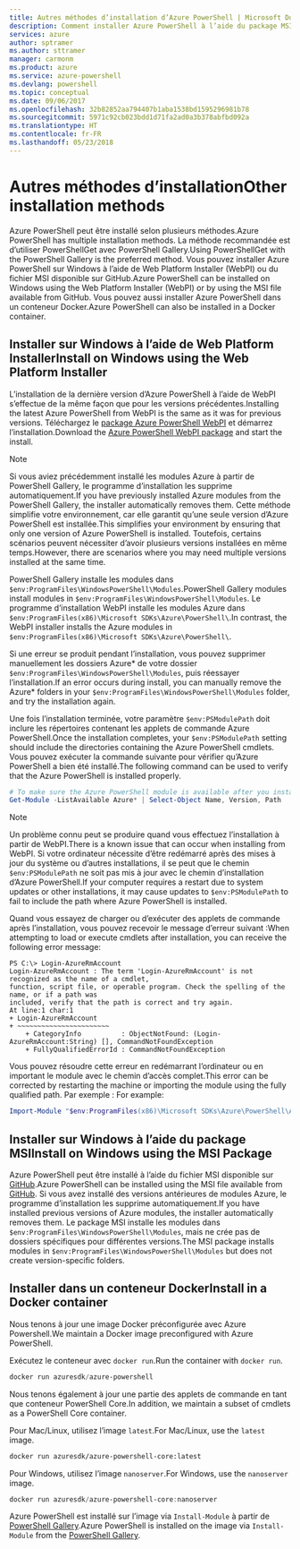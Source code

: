 ```yaml
---
title: Autres méthodes d’installation d’Azure PowerShell | Microsoft Docs
description: Comment installer Azure PowerShell à l’aide du package MSI ou de Web Platform Installer.
services: azure
author: sptramer
ms.author: sttramer
manager: carmonm
ms.product: azure
ms.service: azure-powershell
ms.devlang: powershell
ms.topic: conceptual
ms.date: 09/06/2017
ms.openlocfilehash: 32b82852aa794407b1aba1538bd1595296981b78
ms.sourcegitcommit: 5971c92cb023bdd1d71fa2ad0a3b378abfbd092a
ms.translationtype: HT
ms.contentlocale: fr-FR
ms.lasthandoff: 05/23/2018
---
```

# <a name="other-installation-methods"></a><span data-ttu-id="3bca4-103">Autres méthodes d’installation</span><span class="sxs-lookup"><span data-stu-id="3bca4-103">Other installation methods</span></span>

<span data-ttu-id="3bca4-104">Azure PowerShell peut être installé selon plusieurs méthodes.</span><span class="sxs-lookup"><span data-stu-id="3bca4-104">Azure PowerShell has multiple installation methods.</span></span> <span data-ttu-id="3bca4-105">La méthode recommandée est d’utiliser PowerShellGet avec PowerShell Gallery.</span><span class="sxs-lookup"><span data-stu-id="3bca4-105">Using PowerShellGet with the PowerShell Gallery is the preferred method.</span></span> <span data-ttu-id="3bca4-106">Vous pouvez installer Azure PowerShell sur Windows à l’aide de Web Platform Installer (WebPI) ou du fichier MSI disponible sur GitHub.</span><span class="sxs-lookup"><span data-stu-id="3bca4-106">Azure PowerShell can be installed on Windows using the Web Platform Installer (WebPI) or by using the MSI file available from GitHub.</span></span> <span data-ttu-id="3bca4-107">Vous pouvez aussi installer Azure PowerShell dans un conteneur Docker.</span><span class="sxs-lookup"><span data-stu-id="3bca4-107">Azure PowerShell can also be installed in a Docker container.</span></span>

## <a name="install-on-windows-using-the-web-platform-installer"></a><span data-ttu-id="3bca4-108">Installer sur Windows à l’aide de Web Platform Installer</span><span class="sxs-lookup"><span data-stu-id="3bca4-108">Install on Windows using the Web Platform Installer</span></span>

<span data-ttu-id="3bca4-109">L’installation de la dernière version d’Azure PowerShell à l’aide de WebPI s’effectue de la même façon que pour les versions précédentes.</span><span class="sxs-lookup"><span data-stu-id="3bca4-109">Installing the latest Azure PowerShell from WebPI is the same as it was for previous versions.</span></span>
<span data-ttu-id="3bca4-110">Téléchargez le [package Azure PowerShell WebPI](http://aka.ms/webpi-azps) et démarrez l’installation.</span><span class="sxs-lookup"><span data-stu-id="3bca4-110">Download the [Azure PowerShell WebPI package](http://aka.ms/webpi-azps) and start the install.</span></span>

> [!NOTE]
> <span data-ttu-id="3bca4-111">Si vous aviez précédemment installé les modules Azure à partir de PowerShell Gallery, le programme d’installation les supprime automatiquement.</span><span class="sxs-lookup"><span data-stu-id="3bca4-111">If you have previously installed Azure modules from the PowerShell Gallery, the installer automatically removes them.</span></span> <span data-ttu-id="3bca4-112">Cette méthode simplifie votre environnement, car elle garantit qu’une seule version d’Azure PowerShell est installée.</span><span class="sxs-lookup"><span data-stu-id="3bca4-112">This simplifies your environment by ensuring that only one version of Azure PowerShell is installed.</span></span> <span data-ttu-id="3bca4-113">Toutefois, certains scénarios peuvent nécessiter d’avoir plusieurs versions installées en même temps.</span><span class="sxs-lookup"><span data-stu-id="3bca4-113">However, there are scenarios where you may need multiple versions installed at the same time.</span></span>
>
> <span data-ttu-id="3bca4-114">PowerShell Gallery installe les modules dans `$env:ProgramFiles\WindowsPowerShell\Modules`.</span><span class="sxs-lookup"><span data-stu-id="3bca4-114">PowerShell Gallery modules install modules in `$env:ProgramFiles\WindowsPowerShell\Modules`.</span></span> <span data-ttu-id="3bca4-115">Le programme d’installation WebPI installe les modules Azure dans `$env:ProgramFiles(x86)\Microsoft SDKs\Azure\PowerShell\`.</span><span class="sxs-lookup"><span data-stu-id="3bca4-115">In contrast, the WebPI installer installs the Azure modules in `$env:ProgramFiles(x86)\Microsoft SDKs\Azure\PowerShell\`.</span></span>
>
> <span data-ttu-id="3bca4-116">Si une erreur se produit pendant l’installation, vous pouvez supprimer manuellement les dossiers Azure\* de votre dossier `$env:ProgramFiles\WindowsPowerShell\Modules`, puis réessayer l’installation.</span><span class="sxs-lookup"><span data-stu-id="3bca4-116">If an error occurs during install, you can manually remove the Azure\* folders in your `$env:ProgramFiles\WindowsPowerShell\Modules` folder, and try the installation again.</span></span>

<span data-ttu-id="3bca4-117">Une fois l’installation terminée, votre paramètre `$env:PSModulePath` doit inclure les répertoires contenant les applets de commande Azure PowerShell.</span><span class="sxs-lookup"><span data-stu-id="3bca4-117">Once the installation completes, your `$env:PSModulePath` setting should include the directories containing the Azure PowerShell cmdlets.</span></span> <span data-ttu-id="3bca4-118">Vous pouvez exécuter la commande suivante pour vérifier qu’Azure PowerShell a bien été installé.</span><span class="sxs-lookup"><span data-stu-id="3bca4-118">The following command can be used to verify that the Azure PowerShell is installed properly.</span></span>

```powershell
# To make sure the Azure PowerShell module is available after you install
Get-Module -ListAvailable Azure* | Select-Object Name, Version, Path
```

> [!NOTE]
> <span data-ttu-id="3bca4-119">Un problème connu peut se produire quand vous effectuez l’installation à partir de WebPI.</span><span class="sxs-lookup"><span data-stu-id="3bca4-119">There is a known issue that can occur when installing from WebPI.</span></span> <span data-ttu-id="3bca4-120">Si votre ordinateur nécessite d’être redémarré après des mises à jour du système ou d’autres installations, il se peut que le chemin `$env:PSModulePath` ne soit pas mis à jour avec le chemin d’installation d’Azure PowerShell.</span><span class="sxs-lookup"><span data-stu-id="3bca4-120">If your computer requires a restart due to system updates or other installations, it may cause updates to `$env:PSModulePath` to fail to include the path where Azure PowerShell is installed.</span></span>

<span data-ttu-id="3bca4-121">Quand vous essayez de charger ou d’exécuter des applets de commande après l’installation, vous pouvez recevoir le message d’erreur suivant :</span><span class="sxs-lookup"><span data-stu-id="3bca4-121">When attempting to load or execute cmdlets after installation, you can receive the following error message:</span></span>

```
PS C:\> Login-AzureRmAccount
Login-AzureRmAccount : The term 'Login-AzureRmAccount' is not recognized as the name of a cmdlet,
function, script file, or operable program. Check the spelling of the name, or if a path was
included, verify that the path is correct and try again.
At line:1 char:1
+ Login-AzureRmAccount
+ ~~~~~~~~~~~~~~~~~~~~~~~
    + CategoryInfo          : ObjectNotFound: (Login-AzureRmAccount:String) [], CommandNotFoundException
    + FullyQualifiedErrorId : CommandNotFoundException
```

<span data-ttu-id="3bca4-122">Vous pouvez résoudre cette erreur en redémarrant l’ordinateur ou en important le module avec le chemin d’accès complet.</span><span class="sxs-lookup"><span data-stu-id="3bca4-122">This error can be corrected by restarting the machine or importing the module using the fully qualified path.</span></span> <span data-ttu-id="3bca4-123">Par exemple : </span><span class="sxs-lookup"><span data-stu-id="3bca4-123">For example:</span></span>

```powershell
Import-Module "$env:ProgramFiles(x86)\Microsoft SDKs\Azure\PowerShell\AzureRM.psd1"
```

## <a name="install-on-windows-using-the-msi-package"></a><span data-ttu-id="3bca4-124">Installer sur Windows à l’aide du package MSI</span><span class="sxs-lookup"><span data-stu-id="3bca4-124">Install on Windows using the MSI Package</span></span>

<span data-ttu-id="3bca4-125">Azure PowerShell peut être installé à l’aide du fichier MSI disponible sur [GitHub](https://github.com/Azure/azure-powershell/releases/latest).</span><span class="sxs-lookup"><span data-stu-id="3bca4-125">Azure PowerShell can be installed using the MSI file available from [GitHub](https://github.com/Azure/azure-powershell/releases/latest).</span></span> <span data-ttu-id="3bca4-126">Si vous avez installé des versions antérieures de modules Azure, le programme d’installation les supprime automatiquement.</span><span class="sxs-lookup"><span data-stu-id="3bca4-126">If you have installed previous versions of Azure modules, the installer automatically removes them.</span></span> <span data-ttu-id="3bca4-127">Le package MSI installe les modules dans `$env:ProgramFiles\WindowsPowerShell\Modules`, mais ne crée pas de dossiers spécifiques pour différentes versions.</span><span class="sxs-lookup"><span data-stu-id="3bca4-127">The MSI package installs modules in `$env:ProgramFiles\WindowsPowerShell\Modules` but does not create version-specific folders.</span></span>

## <a name="install-in-a-docker-container"></a><span data-ttu-id="3bca4-128">Installer dans un conteneur Docker</span><span class="sxs-lookup"><span data-stu-id="3bca4-128">Install in a Docker container</span></span>

<span data-ttu-id="3bca4-129">Nous tenons à jour une image Docker préconfigurée avec Azure Powershell.</span><span class="sxs-lookup"><span data-stu-id="3bca4-129">We maintain a Docker image preconfigured with Azure PowerShell.</span></span>

<span data-ttu-id="3bca4-130">Exécutez le conteneur avec `docker run`.</span><span class="sxs-lookup"><span data-stu-id="3bca4-130">Run the container with `docker run`.</span></span>

```powershell
docker run azuresdk/azure-powershell
```

<span data-ttu-id="3bca4-131">Nous tenons également à jour une partie des applets de commande en tant que conteneur PowerShell Core.</span><span class="sxs-lookup"><span data-stu-id="3bca4-131">In addition, we maintain a subset of cmdlets as a PowerShell Core container.</span></span>

<span data-ttu-id="3bca4-132">Pour Mac/Linux, utilisez l’image `latest`.</span><span class="sxs-lookup"><span data-stu-id="3bca4-132">For Mac/Linux, use the `latest` image.</span></span>

```bash
docker run azuresdk/azure-powershell-core:latest
```

<span data-ttu-id="3bca4-133">Pour Windows, utilisez l’image `nanoserver`.</span><span class="sxs-lookup"><span data-stu-id="3bca4-133">For Windows, use the `nanoserver` image.</span></span>

```powershell
docker run azuresdk/azure-powershell-core:nanoserver
```

<span data-ttu-id="3bca4-134">Azure PowerShell est installé sur l’image via `Install-Module` à partir de [PowerShell Gallery](https://www.powershellgallery.com/).</span><span class="sxs-lookup"><span data-stu-id="3bca4-134">Azure PowerShell is installed on the image via `Install-Module` from the [PowerShell Gallery](https://www.powershellgallery.com/).</span></span>